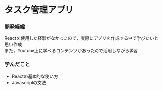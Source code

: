 # タスク管理アプリ

### 開発経緯
Reactを使用した経験がなかったので，実際にアプリを作成する中で学びたいと思い作成  
また，Youtube上に学べるコンテンツがあったので活用しながら学習

### 学んだこと
- Reactの基本的な使い方
- Javascriptの文法
